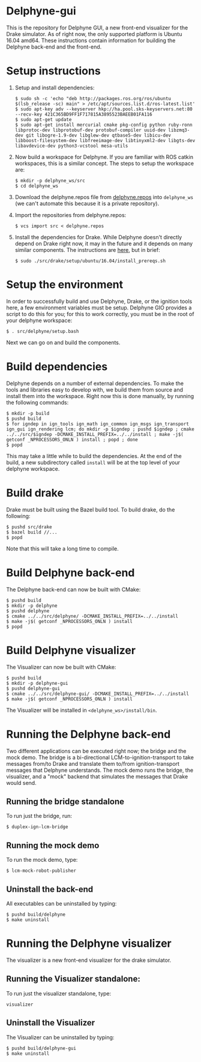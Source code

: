 # Delphyne-gui

This is the repository for Delphyne GUI, a new front-end visualizer for the
Drake simulator. As of right now, the only supported platform is
Ubuntu 16.04 amd64. These instructions contain information for building the
Delphyne back-end and the front-end.

# Setup instructions

1.  Setup and install dependencies:

    ```
    $ sudo sh -c 'echo "deb http://packages.ros.org/ros/ubuntu $(lsb_release -sc) main" > /etc/apt/sources.list.d/ros-latest.list'
    $ sudo apt-key adv --keyserver hkp://ha.pool.sks-keyservers.net:80 --recv-key 421C365BD9FF1F717815A3895523BAEEB01FA116
    $ sudo apt-get update
    $ sudo apt-get install mercurial cmake pkg-config python ruby-ronn libprotoc-dev libprotobuf-dev protobuf-compiler uuid-dev libzmq3-dev git libogre-1.9-dev libglew-dev qtbase5-dev libicu-dev libboost-filesystem-dev libfreeimage-dev libtinyxml2-dev libgts-dev libavdevice-dev python3-vcstool mesa-utils
    ```

1.  Now build a workspace for Delphyne. If you are familiar with ROS catkin
workspaces, this is a similar concept. The steps to setup the workspace are:

    ```
    $ mkdir -p delphyne_ws/src
    $ cd delphyne_ws
    ```

1.  Download the delphyne.repos file from [delphyne.repos](https://github.com/ToyotaResearchInstitute/delphyne-gui/blob/master/delphyne.repos) into
 `delphyne_ws` (we can't automate this because it is a private repository).

1.  Import the repositories from delphyne.repos:

    ```
    $ vcs import src < delphyne.repos
    ```

1.  Install the dependencies for Drake. While Delphyne doesn't directly depend
on Drake right now, it may in the future and it depends on many similar
components. The instructions are [here](http://drake.mit.edu/from_source.html),
but in brief:

    ```
    $ sudo ./src/drake/setup/ubuntu/16.04/install_prereqs.sh
    ```

# Setup the environment
In order to successfully build and use Delphyne, Drake, or the ignition tools
here, a few environment variables must be setup. Delphyne GIO provides a script
to do this for you; for this to work correctly, you must be in the root of your
delphyne workspace:

```
$ . src/delphyne/setup.bash
```

Next we can go on and build the components.

# Build dependencies

Delphyne depends on a number of external dependencies. To make the tools and
libraries easy to develop with, we build them from source and install them into
the workspace. Right now this is done manually, by running the following
commands:

```
$ mkdir -p build
$ pushd build
$ for igndep in ign_tools ign_math ign_common ign_msgs ign_transport ign_gui ign_rendering lcm; do mkdir -p $igndep ; pushd $igndep ; cmake ../../src/$igndep -DCMAKE_INSTALL_PREFIX=../../install ; make -j$( getconf _NPROCESSORS_ONLN ) install ; popd ; done
$ popd
```

This may take a little while to build the dependencies. At the end of the build,
a new subdirectory called `install` will be at the top level of your
delphyne workspace.

# Build drake

Drake must be built using the Bazel build tool. To build drake, do the
following:

```
$ pushd src/drake
$ bazel build //...
$ popd
```

Note that this will take a long time to compile.

# Build Delphyne back-end

The Delphyne back-end can now be built with CMake:

```
$ pushd build
$ mkdir -p delphyne
$ pushd delphyne
$ cmake ../../src/delphyne/ -DCMAKE_INSTALL_PREFIX=../../install
$ make -j$( getconf _NPROCESSORS_ONLN ) install
$ popd
```

# Build Delphyne visualizer

The Visualizer can now be built with CMake:

```
$ pushd build
$ mkdir -p delphyne-gui
$ pushd delphyne-gui
$ cmake ../../src/delphyne-gui/ -DCMAKE_INSTALL_PREFIX=../../install
$ make -j$( getconf _NPROCESSORS_ONLN ) install
```

The Visualizer will be installed in `<delphyne_ws>/install/bin`.


# Running the Delphyne back-end

Two different applications can be executed right now; the bridge
and the mock demo. The bridge is a bi-directional LCM-to-ignition-transport to
take messages from/to Drake and translate them to/from ignition-transport
messages that Delphyne understands. The mock demo runs the bridge,
the visualizer, and a "mock" backend that simulates the messages that Drake
would send.

## Running the bridge standalone

To run just the bridge, run:

```
$ duplex-ign-lcm-bridge
```

## Running the mock demo

To run the mock demo, type:

```
$ lcm-mock-robot-publisher
```

## Uninstall the back-end

All executables can be uninstalled by typing:

```
$ pushd build/delphyne
$ make uninstall
```

# Running the Delphyne visualizer

The visualizer is a new front-end visualizer for the drake simulator.

## Running the Visualizer standalone:

To run just the visualizer standalone, type:

```
visualizer
```

## Uninstall the Visualizer

The Visualizer can be uninstalled by typing:

```
$ pushd build/delphyne-gui
$ make uninstall
```
